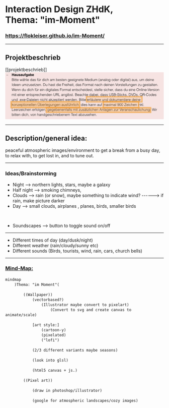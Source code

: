 # Interaction Design ZHdK, <br/> Thema: "im-Moment"


### https://flokleiser.github.io/im-Moment/

___

## Projektbeschrieb

[[projektbeschrieb]]
![image](images/hausaufgabe/hausaufgabe.png)
___

## Description/general idea:

peaceful atmospheric images/environment to get a break from a busy day, to relax with, to get lost in, and to tune out. 

___

### Ideas/Brainstorming
- Night --> northern lights, stars, maybe a galaxy
- Half night --> smoking chimneys, 
- Clouds --> rain (or snow), maybe something to indicate wind? ------> if rain, make picture darker
- Day --> small clouds, airplanes , planes, birds, smaller birds

<br/>

- Soundscapes --> button to toggle sound on/off

___

- Different times of day (day/dusk/night)
- Different weather (rain/cloudy/sunny etc)
- Different sounds (Birds, tourists, wind, rain, cars, church bells)

___

### <ins>Mind-Map:</ins>

```mermaid
mindmap
    )Thema: "im Moment"(

        ((Wallpaper))
            (vectorbased?)
                (Illustrator maybe convert to pixelart)
                    (Convert to svg and create canvas to animate/scale)

            [art style:] 
                (cartoon-y)
                (pixelated)
                ("lofi")

            (2/3 different variants maybe seasons)

            (look into glsl)

            (html5 canvas + js.)

        ((Pixel art))

            (draw in photoshop/illustrator)

            (google for atmospheric landscapes/cozy images)


```